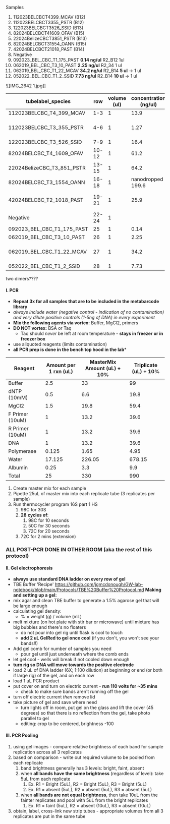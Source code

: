 Samples
1. 112023BELCBCT4399_MCAV (B12)
2. 112023BELCBCT3355_PSTR (B12)
3. 122023BELCBCT3526_SSID (B13)
4. 82024BELCBCT41609_OFAV (B15)
5. 22024BelizeCBCT3851_PSTR (B13)
6. 82024BELCBCT31554_OANN (B15)
7. 42024BELCBCT21018_PAST (B14)
8. Negative
9. 092023_BEL_CBC_T1_175_PAST 
	 **0.14 ng/ul** R2_B12 
	 1ul
10. 062019_BEL_CBC_T3_10_PAST
	**2.25 ng/ul** R2_34
	1 ul
11. 062019_BEL_CBC_T1_22_MCAV
	**34.2 ng/ul** R2_B14 
		**5 ul** -> 1 ul
12. 052022_BEL_CBC_T1_2_SSID
		**7.73 ng/ul** R2_B14
		 **10 ul** -> 1 ul

![[IMG_2642 1.jpg]]

| tubelabel_species          | row   | volume (ul) | concentration (ng/ul) | date_extracted | PCR worked | notes            |
| -------------------------- | ----- | ----------- | --------------------- | -------------- | ---------- | ---------------- |
| 112023BELCBC_T4_399_MCAV   | 1-3   | 1           | 13.9                  | Nov 2024       | yes        |                  |
| 112023BELCBC_T3_355_PSTR   | 4-6   | 1           | 1.27                  | Nov 2024       | ?          | 2/3 faint bands  |
| 122023BELCBC_T3_526_SSID   | 7-9   | 1           | 16.4                  | Nov 2024       | no         |                  |
| 82024BELCBC_T4_1609_OFAV   | 10-12 | 1           | 61.2                  | Jan 2025       | yes        |                  |
| 22024BelizeCBC_T3_851_PSTR | 13-15 | 1           | 64.2                  | Nov 2024       | ?          | 1/3 band         |
| 82024BELCBC_T3_1554_OANN   | 16-18 | 1           | nanodropped 199.6     | Jan 2025       | yes        |                  |
| 42024BELCBC_T2_1018_PAST   | 19-21 | 1           | 25.9                  | Dec 2024       | ?          | 3/3 double bands |
| Negative                   | 22-24 | 1           |                       |                | yes        |                  |
| 092023_BEL_CBC_T1_175_PAST | 25    | 1           | 0.14                  | Nov 2024       | ?          |                  |
| 062019_BEL_CBC_T3_10_PAST  | 26    | 1           | 2.25                  | Nov 2024       | no?        |                  |
| 062019_BEL_CBC_T1_22_MCAV  | 27    | 1           | 34.2                  | Dec 2024       | yes        | very faint band  |
| 052022_BEL_CBC_T1_2_SSID   | 28    | 1           | 7.73                  | Dec 2024       | no?        |                  |

two dimers????

#### I. PCR

- **Repeat 3x for all samples that are to be included in the metabarcode library**
- *always include water (negative control - indication of no contamination) and very dilute positive controls (1-5ng of DNA) in every experiment*
- **Mix the following agents via vortex:** Buffer, MgCl2, primers
- **DO NOT vortex:** BSA or Taq
	- Taq should *never* be left at room temperature - **stays in freezer or in freezer box**
- use aliquoted reagents (limits contamination)
- **all PCR prep is done in the bench top hood in the lab***

| Reagent         | Amount per 1 rxn (uL) | MasterMix Amount (uL) + 10% | Triplicate (uL) + 10% |
| --------------- | --------------------- | --------------------------- | --------------------- |
| Buffer          | 2.5                   | 33                          | 99                    |
| dNTP (10mM)     | 0.5                   | 6.6                         | 19.8                  |
| MgCl2           | 1.5                   | 19.8                        | 59.4                  |
| F Primer (10uM) | 1                     | 13.2                        | 39.6                  |
| R Primer (10uM) | 1                     | 13.2                        | 39.6                  |
| DNA             | 1                     | 13.2                        | 39.6                  |
| Polymerase      | 0.125                 | 1.65                        | 4.95                  |
| Water           | 17.125                | 226.05                      | 678.15                |
| Albumin         | 0.25                  | 3.3                         | 9.9                   |
| Total           | 25                    | 330                         | 990                   |
1. Create master mix for each sample
2. Pipette 25uL of master mix into each replicate tube (3 replicates per sample)
3. Run thermocycler program 16S part 1 HS
	1. 98C for 30S
	2. **28** **cycles of**:
		1. 98C for 10 seconds
		2. 50C for 30 seconds
		3. 72C for 20 seconds
	3. 72C for 2 mins (extension)

### **ALL POST-PCR DONE IN OTHER ROOM (aka the rest of this protocol)**
#### II. Gel electrophoresis
- **always use standard DNA ladder on every row of gel**
- TBE Buffer 'Recipe' https://github.com/jgmcdonough/GW-lab-notebook/blob/main/Protocols/TBE%20Buffer%20Protocol.md
 **Making and setting up a gel:**
- mix agar and clean TBE buffer to generate a 1.5% agarose gel that will be large enough 
- calculating gel density:
	- % = weight (g) / volume (mL)
- melt mixture (on hot plate with stir bar or microwave) until mixture has big bubbles and there's no floaters
	- do not pour into gel rig until flask is cool to touch
	- **add 2 uL GelRed to gel once cool** (if you don't, you won't see your bands!!)
- Add gel comb for number of samples you need
	- pour gel until just underneath where the comb ends
- let gel cool - wells will break if not cooled down enough
- **turn rig so DNA will move towards the positive electrode**
- load 2 uL of DNA ladder (6X; 1:100 dilution) at beginning or end (or both if large rig) of the gel, and on each row
- load 1 uL PCR product 
- put cover on and turn on electric current - **run 110 volts for ~35 mins**
	- check to make sure bands aren't running off the gel
- turn off electric current *then* remove lid
- take picture of gel and save where need
	- turn lights off in room, put gel on the glass and lift the cover (45 degrees) so that there is no reflection from the gel, take photo parallel to gel 
	- editing: crop to be centered, brightness -100

#### III. PCR Pooling
1. using gel images - compare relative brightness of each band for sample replication across all 3 replicates
2. based on comparison - write out required volume to be pooled from each replicate
	1. band brightness generally has 3 levels: bright, faint, absent
	2. when **all bands have the same brightness** (regardless of level): take 5uL from each replicate
		1. Ex. R1 = Bright (5uL), R2 = Bright (5uL), R3 = Bright (5uL)
		2. Ex. R1 = absent (5uL), R2 = absent (5uL), R3 = absent (5uL)
	3. when **all bands are not equal brightness**, then take 10uL from the fainter replicates and pool with 5uL from the bright replicates
		1. Ex. R1 = faint (5uL), R2 = absent (10uL), R3 = absent (10uL)
3. obtain, label, cross-link new strip tubes - appropriate volumes from all 3 replicates are put in the same tube